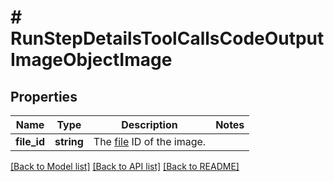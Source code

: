 # # RunStepDetailsToolCallsCodeOutputImageObjectImage

## Properties

Name | Type | Description | Notes
------------ | ------------- | ------------- | -------------
**file_id** | **string** | The [file](/docs/api-reference/files) ID of the image. |

[[Back to Model list]](../../README.md#models) [[Back to API list]](../../README.md#endpoints) [[Back to README]](../../README.md)
